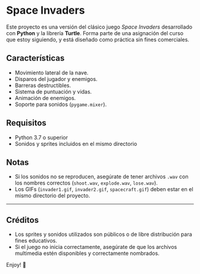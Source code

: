# Space Invaders

Este proyecto es una versión del clásico juego *Space Invaders* desarrollado con **Python** y la librería **Turtle**. Forma parte de una asignación del curso que estoy siguiendo, y está diseñado como práctica sin fines comerciales.

## Características

- Movimiento lateral de la nave.
- Disparos del jugador y enemigos.
- Barreras destructibles.
- Sistema de puntuación y vidas.
- Animación de enemigos.
- Soporte para sonidos (`pygame.mixer`).

## Requisitos

- Python 3.7 o superior
- Sonidos y sprites incluidos en el mismo directorio

## Notas

- Si los sonidos no se reproducen, asegúrate de tener archivos `.wav` con los nombres correctos (`shoot.wav`, `explode.wav`, `lose.wav`).
- Los GIFs (`invader1.gif`, `invader2.gif`, `spacecraft.gif`) deben estar en el mismo directorio del proyecto.

---

## Créditos

- Los sprites y sonidos utilizados son públicos o de libre distribución para fines educativos.
- Si el juego no inicia correctamente, asegúrate de que los archivos multimedia estén disponibles y correctamente nombrados.

Enjoy! 👾
